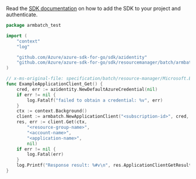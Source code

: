 Read the [SDK documentation](https://github.com/Azure/azure-sdk-for-go/blob/sdk%2Fresourcemanager%2Fbatch%2Farmbatch%2Fv0.2.0/sdk/resourcemanager/batch/armbatch/README.md) on how to add the SDK to your project and authenticate.

```go
package armbatch_test

import (
	"context"
	"log"

	"github.com/Azure/azure-sdk-for-go/sdk/azidentity"
	"github.com/Azure/azure-sdk-for-go/sdk/resourcemanager/batch/armbatch"
)

// x-ms-original-file: specification/batch/resource-manager/Microsoft.Batch/stable/2021-06-01/examples/ApplicationGet.json
func ExampleApplicationClient_Get() {
	cred, err := azidentity.NewDefaultAzureCredential(nil)
	if err != nil {
		log.Fatalf("failed to obtain a credential: %v", err)
	}
	ctx := context.Background()
	client := armbatch.NewApplicationClient("<subscription-id>", cred, nil)
	res, err := client.Get(ctx,
		"<resource-group-name>",
		"<account-name>",
		"<application-name>",
		nil)
	if err != nil {
		log.Fatal(err)
	}
	log.Printf("Response result: %#v\n", res.ApplicationClientGetResult)
}
```
